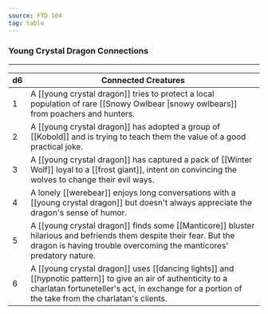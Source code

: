 ```yaml
---
source: FTD 104
tag: table
---
```


### Young Crystal Dragon Connections
---
|d6|Connected Creatures|
|----|------------|
|1|A [[young crystal dragon]] tries to protect a local population of rare [[Snowy Owlbear \|snowy owlbears]] from poachers and hunters.|
|2|A [[young crystal dragon]] has adopted a group of [[Kobold]] and is trying to teach them the value of a good practical joke.|
|3|A [[young crystal dragon]] has captured a pack of [[Winter Wolf]] loyal to a [[frost giant]], intent on convincing the wolves to change their evil ways.|
|4|A lonely [[werebear]] enjoys long conversations with a [[young crystal dragon]] but doesn't always appreciate the dragon's sense of humor.|
|5|A [[young crystal dragon]] finds some [[Manticore]] bluster hilarious and befriends them despite their fear. But the dragon is having trouble overcoming the manticores' predatory nature.|
|6|A [[young crystal dragon]] uses [[dancing lights]] and [[hypnotic pattern]] to give an air of authenticity to a charlatan fortuneteller's act, in exchange for a portion of the take from the charlatan's clients.|
